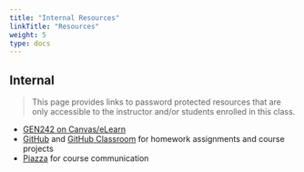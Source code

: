 ```yaml
---
title: "Internal Resources"
linkTitle: "Resources"
weight: 5
type: docs
---
```


## Internal

> This page provides links to password protected resources that are only accessible to the instructor and/or students enrolled in this class.

- [GEN242 on Canvas/eLearn](https://elearn.ucr.edu/courses/46539) 
- [GitHub](https://github.com/personal) and [GitHub Classroom](https://classroom.github.com/) for homework assignments and course projects 
- [Piazza](https://piazza.com/ucr/spring2022/gen242) for course communication
